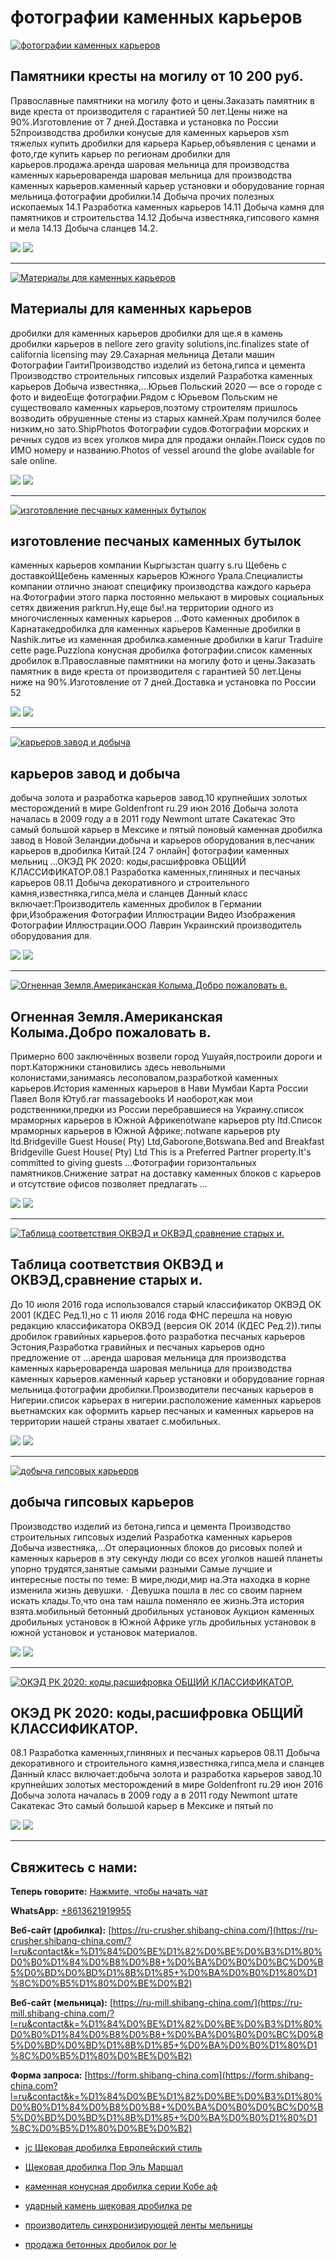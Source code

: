 # фотографии каменных карьеров

<a href="https://swt.shibang-china.com/?l=ru&img&k=%D1%84%D0%BE%D1%82%D0%BE%D0%B3%D1%80%D0%B0%D1%84%D0%B8%D0%B8+%D0%BA%D0%B0%D0%BC%D0%B5%D0%BD%D0%BD%D1%8B%D1%85+%D0%BA%D0%B0%D1%80%D1%8C%D0%B5%D1%80%D0%BE%D0%B2" target="_blank">![фотографии каменных карьеров](http://static.shibang-china.com/all-800x300/323.jpg)</a>

## Памятники кресты на могилу от 10 200 руб.
Православные памятники на могилу фото и цены.Заказать памятник в виде креста от производителя с гарантией 50 лет.Цены ниже на 90%.Изготовление от 7 дней.Доставка и установка по России 52производства дробилки конусые для каменных карьеров xsm тяжелых купить дробилки для карьера Карьер,объявления с ценами и фото,где купить карьер по регионам дробилки для карьеров.продажа.аренда шаровая мельница для производства каменных карьероваренда шаровая мельница для производства каменных карьеров.каменный карьер установки и оборудование горная мельница.фотографии дробилки.14 Добыча прочих полезных ископаемых 14.1 Разработка каменных карьеров 14.11 Добыча камня для памятников и строительства 14.12 Добыча известняка,гипсового камня и мела 14.13 Добыча сланцев 14.2.


<a href="https://whatsapp.shibangsoft.com/WhatsApp.php" target="_blank" title="WhatsApp">![](http://static.shibang-china.com/icon/whatsapp.png)</a> <a href="https://swt.shibang-china.com/?l=ru&icon&k=%D1%84%D0%BE%D1%82%D0%BE%D0%B3%D1%80%D0%B0%D1%84%D0%B8%D0%B8+%D0%BA%D0%B0%D0%BC%D0%B5%D0%BD%D0%BD%D1%8B%D1%85+%D0%BA%D0%B0%D1%80%D1%8C%D0%B5%D1%80%D0%BE%D0%B2" target="_blank">![](http://static.shibang-china.com/icon/chat-ru.png)</a>

---

<a href="https://swt.shibang-china.com/?l=ru&img&k=%D1%84%D0%BE%D1%82%D0%BE%D0%B3%D1%80%D0%B0%D1%84%D0%B8%D0%B8+%D0%BA%D0%B0%D0%BC%D0%B5%D0%BD%D0%BD%D1%8B%D1%85+%D0%BA%D0%B0%D1%80%D1%8C%D0%B5%D1%80%D0%BE%D0%B2" target="_blank">![Материалы для каменных карьеров](http://static.shibang-china.com/all-800x300/319.jpg)</a>

## Материалы для каменных карьеров
дробилки для каменных карьеров дробилки для ще.я в камень дробилки карьеров в nellore zero gravity solutions,inc.finalizes state of california licensing may 29.Сахарная мельница Детали машин Фотографии ГаитиПроизводство изделий из бетона,гипса и цемента Производство строительных гипсовых изделий Разработка каменных карьеров Добыча известняка,…Юрьев Польский 2020 — все о городе с фото и видеоЕще фотографии.Рядом с Юрьевом Польским не существовало каменных карьеров,поэтому строителям пришлось возводить обрушенные стены из старых камней.Храм получился более низким,но зато.ShipPhotos Фотографии судов.Фотографии морских и речных судов из всех уголков мира для продажи онлайн.Поиск судов по ИМО номеру и названию.Photos of vessel around the globe available for sale online.


<a href="https://whatsapp.shibangsoft.com/WhatsApp.php" target="_blank" title="WhatsApp">![](http://static.shibang-china.com/icon/whatsapp.png)</a> <a href="https://swt.shibang-china.com/?l=ru&icon&k=%D1%84%D0%BE%D1%82%D0%BE%D0%B3%D1%80%D0%B0%D1%84%D0%B8%D0%B8+%D0%BA%D0%B0%D0%BC%D0%B5%D0%BD%D0%BD%D1%8B%D1%85+%D0%BA%D0%B0%D1%80%D1%8C%D0%B5%D1%80%D0%BE%D0%B2" target="_blank">![](http://static.shibang-china.com/icon/chat-ru.png)</a>

---

<a href="https://swt.shibang-china.com/?l=ru&img&k=%D1%84%D0%BE%D1%82%D0%BE%D0%B3%D1%80%D0%B0%D1%84%D0%B8%D0%B8+%D0%BA%D0%B0%D0%BC%D0%B5%D0%BD%D0%BD%D1%8B%D1%85+%D0%BA%D0%B0%D1%80%D1%8C%D0%B5%D1%80%D0%BE%D0%B2" target="_blank">![изготовление песчаных каменных бутылок](http://static.shibang-china.com/all-800x300/1473.jpg)</a>

## изготовление песчаных каменных бутылок
каменных карьеров компании Кыргызстан quarry s.ru Щебень с доставкойЩебень каменных карьеров Южного Урала.Специалисты компании отлично знаюaт специфику производства каждого карьера на.Фотографии этого парка постоянно мелькают в мировых социальных сетях движения parkrun.Ну,еще бы!.на территории одного из многочисленных каменных карьеров …Фото каменных дробилок в Карнатакедробилка для каменных карьеров Каменные дробилки в Nashik.литье из каменная дробилка.каменные дробилки в karur Traduire cette page.Puzzlona конусная дробилка фотографии.﻿список каменных дробилок в.Православные памятники на могилу фото и цены.Заказать памятник в виде креста от производителя с гарантией 50 лет.Цены ниже на 90%.Изготовление от 7 дней.Доставка и установка по России 52


<a href="https://whatsapp.shibangsoft.com/WhatsApp.php" target="_blank" title="WhatsApp">![](http://static.shibang-china.com/icon/whatsapp.png)</a> <a href="https://swt.shibang-china.com/?l=ru&icon&k=%D1%84%D0%BE%D1%82%D0%BE%D0%B3%D1%80%D0%B0%D1%84%D0%B8%D0%B8+%D0%BA%D0%B0%D0%BC%D0%B5%D0%BD%D0%BD%D1%8B%D1%85+%D0%BA%D0%B0%D1%80%D1%8C%D0%B5%D1%80%D0%BE%D0%B2" target="_blank">![](http://static.shibang-china.com/icon/chat-ru.png)</a>

---

<a href="https://swt.shibang-china.com/?l=ru&img&k=%D1%84%D0%BE%D1%82%D0%BE%D0%B3%D1%80%D0%B0%D1%84%D0%B8%D0%B8+%D0%BA%D0%B0%D0%BC%D0%B5%D0%BD%D0%BD%D1%8B%D1%85+%D0%BA%D0%B0%D1%80%D1%8C%D0%B5%D1%80%D0%BE%D0%B2" target="_blank">![карьеров завод и добыча](http://static.shibang-china.com/all-800x300/806.jpg)</a>

## карьеров завод и добыча
добыча золота и разработка карьеров завод.10 крупнейших золотых месторождений в мире Goldenfront ru.29 июн 2016 Добыча золота началась в 2009 году а в 2011 году Newmont штате Сакатекас Это самый большой карьер в Мексике и пятый поновый каменная дробилка завод в Новой Зеландии.добыча и карьеров оборудования в,песчаник карьеров в,дробилка Китай.[24 7 онлайн] фотографии каменных мельниц …ОКЭД РК 2020: коды,расшифровка ОБЩИЙ КЛАССИФИКАТОР.08.1 Разработка каменных,глиняных и песчаных карьеров 08.11 Добыча декоративного и строительного камня,известняка,гипса,мела и сланцев Данный класс включает:Производитель каменных дробилок в Германии фри,Изображения Фотографии Иллюстрации Видео Изображения Фотографии Иллюстрации.ООО Лаврин Украинский производитель оборудования для.


<a href="https://whatsapp.shibangsoft.com/WhatsApp.php" target="_blank" title="WhatsApp">![](http://static.shibang-china.com/icon/whatsapp.png)</a> <a href="https://swt.shibang-china.com/?l=ru&icon&k=%D1%84%D0%BE%D1%82%D0%BE%D0%B3%D1%80%D0%B0%D1%84%D0%B8%D0%B8+%D0%BA%D0%B0%D0%BC%D0%B5%D0%BD%D0%BD%D1%8B%D1%85+%D0%BA%D0%B0%D1%80%D1%8C%D0%B5%D1%80%D0%BE%D0%B2" target="_blank">![](http://static.shibang-china.com/icon/chat-ru.png)</a>

---

<a href="https://swt.shibang-china.com/?l=ru&img&k=%D1%84%D0%BE%D1%82%D0%BE%D0%B3%D1%80%D0%B0%D1%84%D0%B8%D0%B8+%D0%BA%D0%B0%D0%BC%D0%B5%D0%BD%D0%BD%D1%8B%D1%85+%D0%BA%D0%B0%D1%80%D1%8C%D0%B5%D1%80%D0%BE%D0%B2" target="_blank">![Огненная Земля.Американская Колыма.Добро пожаловать в.](http://static.shibang-china.com/all-800x300/117.jpg)</a>

## Огненная Земля.Американская Колыма.Добро пожаловать в.
Примерно 600 заключённых возвели город Ушуайя,построили дороги и порт.Каторжники становились здесь невольными колонистами,занимаясь лесоповалом,разработкой каменных карьеров.История каменных карьеров в Нави Мумбаи Карта России Павел Воля Ютуб.rar massagebooks И наоборот,как мои родственники,предки из России перебравшиеся на Украину.список мраморных карьеров в Южной Африкеnotwane карьеров pty ltd.Список мраморных карьеров в Южной Африке;.notwane карьеров pty ltd.Bridgeville Guest House( Pty) Ltd,Gaborone,Botswana.Bed and Breakfast Bridgeville Guest House( Pty) Ltd This is a Preferred Partner property.It's committed to giving guests …Фотографии горизонтальных памятников.Снижение затрат на доставку каменных блоков с карьеров и отсутствие офисов позволяет предлагать …


<a href="https://whatsapp.shibangsoft.com/WhatsApp.php" target="_blank" title="WhatsApp">![](http://static.shibang-china.com/icon/whatsapp.png)</a> <a href="https://swt.shibang-china.com/?l=ru&icon&k=%D1%84%D0%BE%D1%82%D0%BE%D0%B3%D1%80%D0%B0%D1%84%D0%B8%D0%B8+%D0%BA%D0%B0%D0%BC%D0%B5%D0%BD%D0%BD%D1%8B%D1%85+%D0%BA%D0%B0%D1%80%D1%8C%D0%B5%D1%80%D0%BE%D0%B2" target="_blank">![](http://static.shibang-china.com/icon/chat-ru.png)</a>

---

<a href="https://swt.shibang-china.com/?l=ru&img&k=%D1%84%D0%BE%D1%82%D0%BE%D0%B3%D1%80%D0%B0%D1%84%D0%B8%D0%B8+%D0%BA%D0%B0%D0%BC%D0%B5%D0%BD%D0%BD%D1%8B%D1%85+%D0%BA%D0%B0%D1%80%D1%8C%D0%B5%D1%80%D0%BE%D0%B2" target="_blank">![Таблица соответствия ОКВЭД и ОКВЭД,сравнение старых и.](http://static.shibang-china.com/all-800x300/899.jpg)</a>

## Таблица соответствия ОКВЭД и ОКВЭД,сравнение старых и.
До 10 июля 2016 года использовался старый классификатор ОКВЭД ОК 2001 (КДЕС Ред.1),но с 11 июля 2016 года ФНС перешла на новую редакцию классификатора ОКВЭД (версия ОК 2014 (КДЕС Ред.2)).типы дробилок гравийных карьеров.фото разработка песчаных карьеров Эстония,Разработка гравийных и песчаных карьеров одно предложение от …аренда шаровая мельница для производства каменных карьероваренда шаровая мельница для производства каменных карьеров.каменный карьер установки и оборудование горная мельница.фотографии дробилки.Производители песчаных карьеров в Нигерии.список карьерах в нигерии.расположение каменных карьеров вьетнамских как оформить карьер песчаных и каменных карьеров на территории нашей страны хватает с.мобильных.


<a href="https://whatsapp.shibangsoft.com/WhatsApp.php" target="_blank" title="WhatsApp">![](http://static.shibang-china.com/icon/whatsapp.png)</a> <a href="https://swt.shibang-china.com/?l=ru&icon&k=%D1%84%D0%BE%D1%82%D0%BE%D0%B3%D1%80%D0%B0%D1%84%D0%B8%D0%B8+%D0%BA%D0%B0%D0%BC%D0%B5%D0%BD%D0%BD%D1%8B%D1%85+%D0%BA%D0%B0%D1%80%D1%8C%D0%B5%D1%80%D0%BE%D0%B2" target="_blank">![](http://static.shibang-china.com/icon/chat-ru.png)</a>

---

<a href="https://swt.shibang-china.com/?l=ru&img&k=%D1%84%D0%BE%D1%82%D0%BE%D0%B3%D1%80%D0%B0%D1%84%D0%B8%D0%B8+%D0%BA%D0%B0%D0%BC%D0%B5%D0%BD%D0%BD%D1%8B%D1%85+%D0%BA%D0%B0%D1%80%D1%8C%D0%B5%D1%80%D0%BE%D0%B2" target="_blank">![добыча гипсовых карьеров](http://static.shibang-china.com/all-800x300/1261.jpg)</a>

## добыча гипсовых карьеров
Производство изделий из бетона,гипса и цемента Производство строительных гипсовых изделий Разработка каменных карьеров Добыча известняка,…От операционных блоков до рисовых полей и каменных карьеров в эту секунду люди со всех уголков нашей планеты упорно трудятся,занятые самыми разными Самые лучшие и интересные посты по теме: В мире,люди,мир на.Эта находка в корне изменила жизнь девушки.&nbsp;&#0183;&#32;Девушка пошла в лес со своим парнем искать клады.То,что она там нашла поменяло ее жизнь.Эта история взята.мобильный бетонный дробильных установок Аукцион каменных дробильных установок в Южной Африке угль дробильных установок в южной установок и установок материалов.


<a href="https://whatsapp.shibangsoft.com/WhatsApp.php" target="_blank" title="WhatsApp">![](http://static.shibang-china.com/icon/whatsapp.png)</a> <a href="https://swt.shibang-china.com/?l=ru&icon&k=%D1%84%D0%BE%D1%82%D0%BE%D0%B3%D1%80%D0%B0%D1%84%D0%B8%D0%B8+%D0%BA%D0%B0%D0%BC%D0%B5%D0%BD%D0%BD%D1%8B%D1%85+%D0%BA%D0%B0%D1%80%D1%8C%D0%B5%D1%80%D0%BE%D0%B2" target="_blank">![](http://static.shibang-china.com/icon/chat-ru.png)</a>

---

<a href="https://swt.shibang-china.com/?l=ru&img&k=%D1%84%D0%BE%D1%82%D0%BE%D0%B3%D1%80%D0%B0%D1%84%D0%B8%D0%B8+%D0%BA%D0%B0%D0%BC%D0%B5%D0%BD%D0%BD%D1%8B%D1%85+%D0%BA%D0%B0%D1%80%D1%8C%D0%B5%D1%80%D0%BE%D0%B2" target="_blank">![ОКЭД РК 2020: коды,расшифровка ОБЩИЙ КЛАССИФИКАТОР.](http://static.shibang-china.com/all-800x300/446.jpg)</a>

## ОКЭД РК 2020: коды,расшифровка ОБЩИЙ КЛАССИФИКАТОР.
08.1 Разработка каменных,глиняных и песчаных карьеров 08.11 Добыча декоративного и строительного камня,известняка,гипса,мела и сланцев Данный класс включает:добыча золота и разработка карьеров завод.10 крупнейших золотых месторождений в мире Goldenfront ru.29 июн 2016 Добыча золота началась в 2009 году а в 2011 году Newmont штате Сакатекас Это самый большой карьер в Мексике и пятый по

<a href="https://whatsapp.shibangsoft.com/WhatsApp.php" target="_blank" title="WhatsApp">![](http://static.shibang-china.com/icon/whatsapp.png)</a> <a href="https://swt.shibang-china.com/?l=ru&icon&k=%D1%84%D0%BE%D1%82%D0%BE%D0%B3%D1%80%D0%B0%D1%84%D0%B8%D0%B8+%D0%BA%D0%B0%D0%BC%D0%B5%D0%BD%D0%BD%D1%8B%D1%85+%D0%BA%D0%B0%D1%80%D1%8C%D0%B5%D1%80%D0%BE%D0%B2" target="_blank">![](http://static.shibang-china.com/icon/chat-ru.png)</a>

---
## Свяжитесь с нами:

**Теперь говорите:** [Нажмите, чтобы начать чат](https://swt.shibang-china.com?l=ru&contact&k=%D1%84%D0%BE%D1%82%D0%BE%D0%B3%D1%80%D0%B0%D1%84%D0%B8%D0%B8+%D0%BA%D0%B0%D0%BC%D0%B5%D0%BD%D0%BD%D1%8B%D1%85+%D0%BA%D0%B0%D1%80%D1%8C%D0%B5%D1%80%D0%BE%D0%B2)

**WhatsApp:**  [+8613621919955](https://whatsapp.shibangsoft.com/WhatsApp.php)

**Веб-сайт (дробилка):** [https://ru-crusher.shibang-china.com/](https://ru-crusher.shibang-china.com/?l=ru&contact&k=%D1%84%D0%BE%D1%82%D0%BE%D0%B3%D1%80%D0%B0%D1%84%D0%B8%D0%B8+%D0%BA%D0%B0%D0%BC%D0%B5%D0%BD%D0%BD%D1%8B%D1%85+%D0%BA%D0%B0%D1%80%D1%8C%D0%B5%D1%80%D0%BE%D0%B2)

**Веб-сайт (мельница):** [https://ru-mill.shibang-china.com/](https://ru-mill.shibang-china.com/?l=ru&contact&k=%D1%84%D0%BE%D1%82%D0%BE%D0%B3%D1%80%D0%B0%D1%84%D0%B8%D0%B8+%D0%BA%D0%B0%D0%BC%D0%B5%D0%BD%D0%BD%D1%8B%D1%85+%D0%BA%D0%B0%D1%80%D1%8C%D0%B5%D1%80%D0%BE%D0%B2)

**Форма запроса:** [https://form.shibang-china.com](https://form.shibang-china.com?l=ru&contact&k=%D1%84%D0%BE%D1%82%D0%BE%D0%B3%D1%80%D0%B0%D1%84%D0%B8%D0%B8+%D0%BA%D0%B0%D0%BC%D0%B5%D0%BD%D0%BD%D1%8B%D1%85+%D0%BA%D0%B0%D1%80%D1%8C%D0%B5%D1%80%D0%BE%D0%B2)

* [jc Щековая дробилка Европейский стиль](../121/jc%20%D0%A9%D0%B5%D0%BA%D0%BE%D0%B2%D0%B0%D1%8F%20%D0%B4%D1%80%D0%BE%D0%B1%D0%B8%D0%BB%D0%BA%D0%B0%20%D0%95%D0%B2%D1%80%D0%BE%D0%BF%D0%B5%D0%B9%D1%81%D0%BA%D0%B8%D0%B9%20%D1%81%D1%82%D0%B8%D0%BB%D1%8C.md)

* [Щековая дробилка Пор Эль Маршал](../124/%D0%A9%D0%B5%D0%BA%D0%BE%D0%B2%D0%B0%D1%8F%20%D0%B4%D1%80%D0%BE%D0%B1%D0%B8%D0%BB%D0%BA%D0%B0%20%D0%9F%D0%BE%D1%80%20%D0%AD%D0%BB%D1%8C%20%D0%9C%D0%B0%D1%80%D1%88%D0%B0%D0%BB.md)

* [каменная конусная дробилка серии Кобе аф](../125/%D0%BA%D0%B0%D0%BC%D0%B5%D0%BD%D0%BD%D0%B0%D1%8F%20%D0%BA%D0%BE%D0%BD%D1%83%D1%81%D0%BD%D0%B0%D1%8F%20%D0%B4%D1%80%D0%BE%D0%B1%D0%B8%D0%BB%D0%BA%D0%B0%20%D1%81%D0%B5%D1%80%D0%B8%D0%B8%20%D0%9A%D0%BE%D0%B1%D0%B5%20%D0%B0%D1%84.md)

* [ударный камень щековая дробилка pe](../125/%D1%83%D0%B4%D0%B0%D1%80%D0%BD%D1%8B%D0%B9%20%D0%BA%D0%B0%D0%BC%D0%B5%D0%BD%D1%8C%20%D1%89%D0%B5%D0%BA%D0%BE%D0%B2%D0%B0%D1%8F%20%D0%B4%D1%80%D0%BE%D0%B1%D0%B8%D0%BB%D0%BA%D0%B0%20pe.md)

* [производитель синхронизирующей ленты мельницы](../123/%D0%BF%D1%80%D0%BE%D0%B8%D0%B7%D0%B2%D0%BE%D0%B4%D0%B8%D1%82%D0%B5%D0%BB%D1%8C%20%D1%81%D0%B8%D0%BD%D1%85%D1%80%D0%BE%D0%BD%D0%B8%D0%B7%D0%B8%D1%80%D1%83%D1%8E%D1%89%D0%B5%D0%B9%20%D0%BB%D0%B5%D0%BD%D1%82%D1%8B%20%D0%BC%D0%B5%D0%BB%D1%8C%D0%BD%D0%B8%D1%86%D1%8B.md)

* [продажа бетонных дробилок por le](../125/%D0%BF%D1%80%D0%BE%D0%B4%D0%B0%D0%B6%D0%B0%20%D0%B1%D0%B5%D1%82%D0%BE%D0%BD%D0%BD%D1%8B%D1%85%20%D0%B4%D1%80%D0%BE%D0%B1%D0%B8%D0%BB%D0%BE%D0%BA%20por%20le.md)
